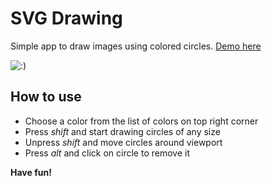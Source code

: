 # SVG Drawing

Simple app to draw images using colored circles. 
[Demo here](http://mshushakov.github.io/drawing/)

![:)](http://i64.tinypic.com/30abdd5.jpg)

## How to use
* Choose a color from the list of colors on top right corner
* Press _shift_ and start drawing circles of any size
* Unpress _shift_ and move circles around viewport
* Press _alt_ and click on circle to remove it

__Have fun!__
